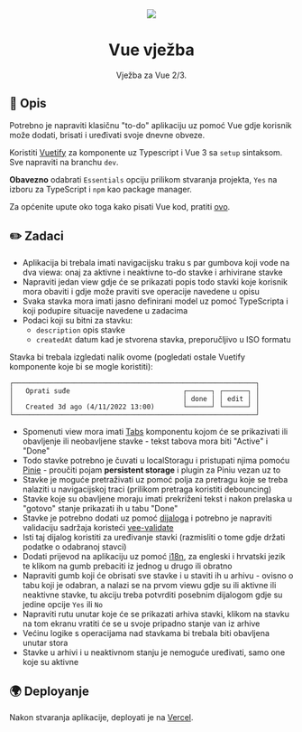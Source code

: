 <div align="center">
  <img src="https://user-images.githubusercontent.com/36193643/205978239-f29e0f55-a561-4b90-931c-066045662f9b.png" />
</div>

<h1 align=center>Vue vježba</h1>
<p align=center>Vježba za Vue 2/3.</p>

## 📑 Opis

Potrebno je napraviti klasičnu "to-do" aplikaciju uz pomoć Vue gdje korisnik može dodati, brisati i uređivati svoje dnevne obveze.

Koristiti [Vuetify](https://next.vuetifyjs.com/en/getting-started/installation/) za komponente uz Typescript i Vue 3 sa `setup` sintaksom. Sve napraviti na branchu `dev`.

**Obavezno** odabrati `Essentials` opciju prilikom stvaranja projekta, `Yes` na izboru za TypeScript i `npm` kao package manager.

Za općenite upute oko toga kako pisati Vue kod, pratiti [ovo](https://github.com/MatijaNovosel/vue-best-practice).

## ✏️ Zadaci

- Aplikacija bi trebala imati navigacijsku traku s par gumbova koji vode na dva viewa: onaj za aktivne i neaktivne to-do stavke i arhivirane stavke
- Napraviti jedan view gdje će se prikazati popis todo stavki koje korisnik mora obaviti i gdje može praviti sve operacije navedene u opisu
- Svaka stavka mora imati jasno definirani model uz pomoć TypeScripta i koji podupire situacije navedene u zadacima
- Podaci koji su bitni za stavku:
  - `description` opis stavke
  - `createdAt` datum kad je stvorena stavka, preporučljivo u ISO formatu

Stavka bi trebala izgledati nalik ovome (pogledati ostale Vuetify komponente koje bi se mogle koristiti):

```
┌────────────────────────────────────────────────────────────┐
│   Oprati suđe                            ┌──────┐ ┌──────┐ │
│                                          │ done │ │ edit │ │
│   Created 3d ago (4/11/2022 13:00)       └──────┘ └──────┘ │
└────────────────────────────────────────────────────────────┘
```

- Spomenuti view mora imati [Tabs](https://vuetifyjs.com/en/components/tabs/) komponentu kojom će se prikazivati ili obavljenje ili neobavljene stavke - tekst tabova mora biti "Active" i "Done"
- Todo stavke potrebno je čuvati u localStoragu i pristupati njima pomoću [Pinie](https://pinia.vuejs.org/) - proučiti pojam **persistent storage** i plugin za Piniu vezan uz to
- Stavke je moguće pretraživati uz pomoć polja za pretragu koje se treba nalaziti u navigacijskoj traci (prilikom pretraga koristiti debouncing)
- Stavke koje su obavljene moraju imati prekriženi tekst i nakon prelaska u "gotovo" stanje prikazati ih u tabu "Done"
- Stavke je potrebno dodati uz pomoć [dijaloga](https://vuetifyjs.com/en/components/dialogs/) i potrebno je napraviti validaciju sadržaja koristeći [vee-validate](https://vee-validate.logaretm.com/v4/)
- Isti taj dijalog koristiti za uređivanje stavki (razmisliti o tome gdje držati podatke o odabranoj stavci)
- Dodati prijevod na aplikaciju uz pomoć [i18n](https://kazupon.github.io/vue-i18n/), za engleski i hrvatski jezik te klikom na gumb prebaciti iz jednog u drugo ili obratno
- Napraviti gumb koji će obrisati sve stavke i u staviti ih u arhivu - ovisno o tabu koji je odabran, a nalazi se na prvom viewu gdje su ili aktivne ili neaktivne stavke, tu akciju treba potvrditi posebnim dijalogom gdje su jedine opcije `Yes` ili `No`
- Napraviti rutu unutar koje će se prikazati arhiva stavki, klikom na stavku na tom ekranu vratiti će se u svoje pripadno stanje van iz arhive
- Većinu logike s operacijama nad stavkama bi trebala biti obavljena unutar stora
- Stavke u arhivi i u neaktivnom stanju je nemoguće uređivati, samo one koje su aktivne

## 🌍 Deployanje

Nakon stvaranja aplikacije, deployati je na [Vercel](https://vercel.com/).
